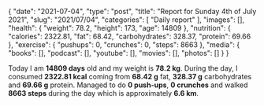 {
    "date": "2021-07-04",
    "type": "post",
    "title": "Report for Sunday 4th of July 2021",
    "slug": "2021\/07\/04",
    "categories": [
        "Daily report"
    ],
    "images": [],
    "health": {
        "weight": 78.2,
        "height": 173,
        "age": 14809
    },
    "nutrition": {
        "calories": 2322.81,
        "fat": 68.42,
        "carbohydrates": 328.37,
        "protein": 69.66
    },
    "exercise": {
        "pushups": 0,
        "crunches": 0,
        "steps": 8663
    },
    "media": {
        "books": [],
        "podcast": [],
        "youtube": [],
        "movies": [],
        "photos": []
    }
}

Today I am <strong>14809 days</strong> old and my weight is <strong>78.2 kg</strong>. During the day, I consumed <strong>2322.81 kcal</strong> coming from <strong>68.42 g</strong> fat, <strong>328.37 g</strong> carbohydrates and <strong>69.66 g</strong> protein. Managed to do <strong>0 push-ups</strong>, <strong>0 crunches</strong> and walked <strong>8663 steps</strong> during the day which is approximately <strong>6.6 km</strong>.